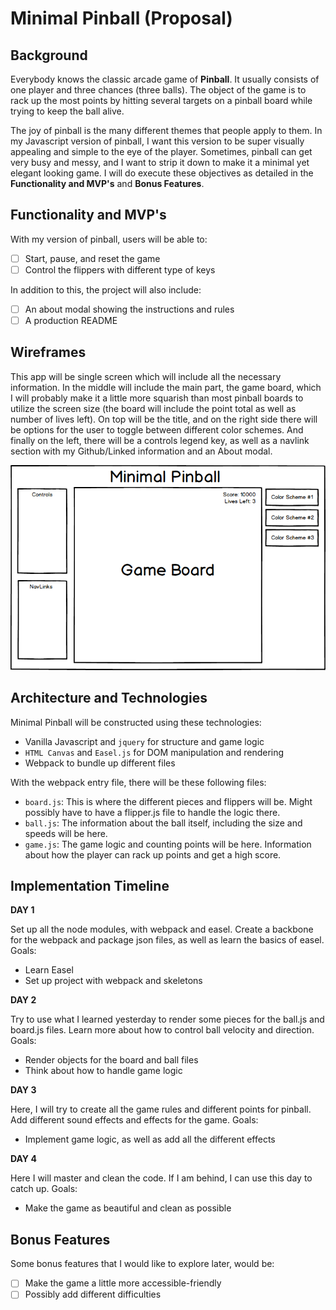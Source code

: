 # Minimal Pinball (Proposal)

## Background

Everybody knows the classic arcade game of **Pinball**. It usually consists of one player and three chances (three balls). The object of the game is to rack up the most points by hitting several targets on a pinball board while trying to keep the ball alive.

The joy of pinball is the many different themes that people apply to them. In my Javascript version of pinball, I want this version to be super visually appealing and simple to the eye of the player. Sometimes, pinball can get very busy and messy, and I want to strip it down to make it a minimal yet elegant looking game. I will do execute these objectives as detailed in the **Functionality and MVP's** and **Bonus Features**.

## Functionality and MVP's

With my version of pinball, users will be able to:

- [ ] Start, pause, and reset the game
- [ ] Control the flippers with different type of keys

In addition to this, the project will also include:

- [ ] An about modal showing the instructions and rules
- [ ] A production README

## Wireframes

This app will be single screen which will include all the necessary information. In the middle will include the main part, the game board, which I will probably make it a little more squarish than most pinball boards to utilize the screen size (the board will include the point total as well as number of lives left). On top will be the title, and on the right side there will be options for the user to toggle between different color schemes. And finally on the left, there will be a controls legend key, as well as a navlink section with my Github/Linked information and an About modal.

![wireframes](pinball_wireframe.png)

## Architecture and Technologies

Minimal Pinball will be constructed using these technologies:

- Vanilla Javascript and `jquery` for structure and game logic
- `HTML Canvas` and `Easel.js` for DOM manipulation and rendering
- Webpack to bundle up different files

With the webpack entry file, there will be these following files:

- `board.js`: This is where the different pieces and flippers will be. Might possibly have to have a flipper.js file to handle the logic there.
- `ball.js`: The information about the ball itself, including the size and speeds will be here.
- `game.js`: The game logic and counting points will be here. Information about how the player can rack up points and get a high score.

## Implementation Timeline

**DAY 1**

Set up all the node modules, with webpack and easel. Create a backbone for the webpack and package json files, as well as learn the basics of easel. Goals:

- Learn Easel
- Set up project with webpack and skeletons

**DAY 2**

Try to use what I learned yesterday to render some pieces for the ball.js and board.js files. Learn more about how to control ball velocity and direction. Goals:

- Render objects for the board and ball files
- Think about how to handle game logic

**DAY 3**

Here, I will try to create all the game rules and different points for pinball. Add different sound effects and effects for the game. Goals:

- Implement game logic, as well as add all the different effects

**DAY 4**

Here I will master and clean the code. If I am behind, I can use this day to catch up. Goals:

- Make the game as beautiful and clean as possible

## Bonus Features

Some bonus features that I would like to explore later, would be:

- [ ] Make the game a little more accessible-friendly
- [ ] Possibly add different difficulties
